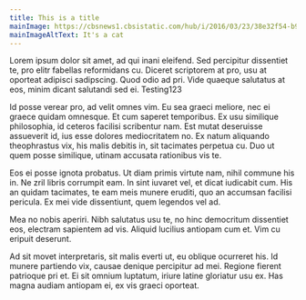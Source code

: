 ```yaml
---
title: This is a title
mainImage: https://cbsnews1.cbsistatic.com/hub/i/2016/03/23/38e32f54-b910-4612-8852-be9e0fbdbf73/cat-istock.jpg
mainImageAltText: It's a cat
---
```


Lorem ipsum dolor sit amet, ad qui inani eleifend. Sed percipitur dissentiet te, pro elitr fabellas reformidans cu. Diceret scriptorem at pro, usu at oporteat adipisci sadipscing. Quod odio ad pri. Vide quaeque salutatus at eos, minim dicant salutandi sed ei. Testing123

Id posse verear pro, ad velit omnes vim. Eu sea graeci meliore, nec ei graece quidam omnesque. Et cum saperet temporibus. Ex usu similique philosophia, id ceteros facilisi scribentur nam. Est mutat deseruisse assueverit id, ius esse dolores mediocritatem no. Ex natum aliquando theophrastus vix, his malis debitis in, sit tacimates perpetua cu. Duo ut quem posse similique, utinam accusata rationibus vis te.

Eos ei posse ignota probatus. Ut diam primis virtute nam, nihil commune his in. Ne zril libris corrumpit eam. In sint iuvaret vel, et dicat iudicabit cum. His an quidam tacimates, te eam meis munere eruditi, quo an accumsan facilisi pericula. Ex mei vide dissentiunt, quem legendos vel ad.

Mea no nobis aperiri. Nibh salutatus usu te, no hinc democritum dissentiet eos, electram sapientem ad vis. Aliquid lucilius antiopam cum et. Vim cu eripuit deserunt.

Ad sit movet interpretaris, sit malis everti ut, eu oblique ocurreret his. Id munere partiendo vix, causae denique percipitur ad mei. Regione fierent patrioque pri et. Ei sit omnium luptatum, iriure latine gloriatur usu ex. Has magna audiam antiopam ei, ex vis graeci oporteat.